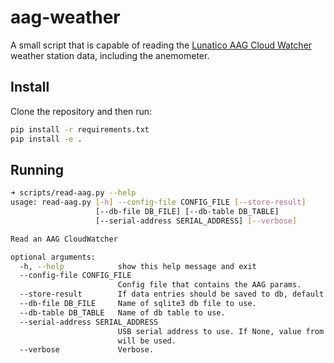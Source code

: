 # aag-weather

A small script that is capable of reading the [Lunatico AAG Cloud Watcher](https://www.lunatico.es/ourproducts/aag-cloud-watcher.html) weather station data, including the anemometer.


## Install

Clone the repository and then run:

```bash
pip install -r requirements.txt
pip install -e .
```

## Running

```bash
➜ scripts/read-aag.py --help
usage: read-aag.py [-h] --config-file CONFIG_FILE [--store-result]
                   [--db-file DB_FILE] [--db-table DB_TABLE]
                   [--serial-address SERIAL_ADDRESS] [--verbose]

Read an AAG CloudWatcher

optional arguments:
  -h, --help            show this help message and exit
  --config-file CONFIG_FILE
                        Config file that contains the AAG params.
  --store-result        If data entries should be saved to db, default False.
  --db-file DB_FILE     Name of sqlite3 db file to use.
  --db-table DB_TABLE   Name of db table to use.
  --serial-address SERIAL_ADDRESS
                        USB serial address to use. If None, value from config
                        will be used.
  --verbose             Verbose.
```
